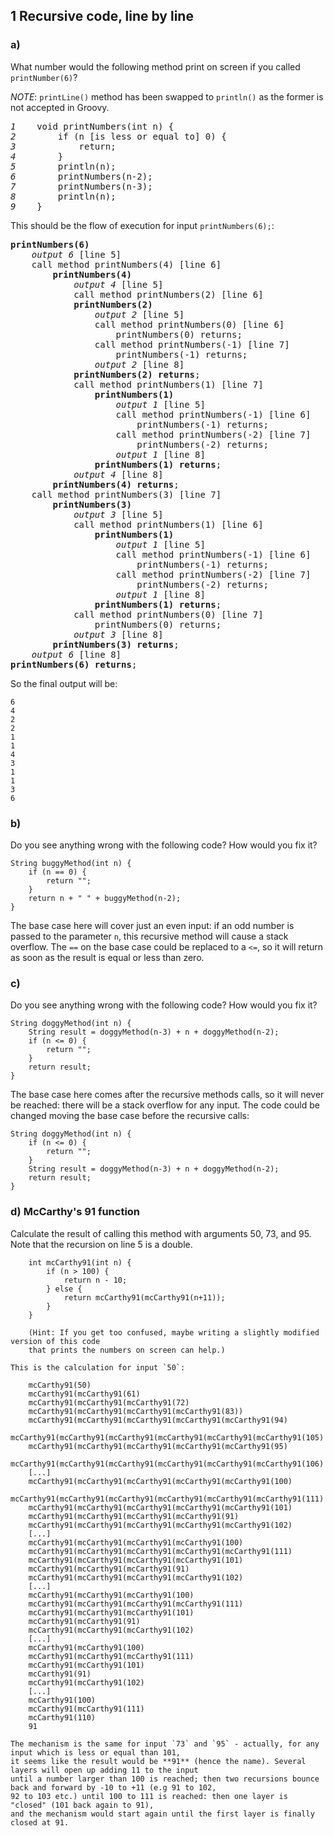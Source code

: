 ## 1 Recursive code, line by line

### a)

What number would the following method print on screen if you called `printNumber(6)`?

*NOTE*: `printLine()` method has been swapped to `println()` as the former is not accepted in Groovy.

<pre>
<i>1</i> 	void printNumbers(int n) {
<i>2</i>		if (n [is less or equal to] 0) {
<i>3</i>			return;
<i>4</i>		}
<i>5</i>		println(n);
<i>6</i>		printNumbers(n-2);
<i>7</i>		printNumbers(n-3);
<i>8</i>		println(n);
<i>9</i>	}
</pre>

This should be the flow of execution for input `printNumbers(6);`:

<pre>
<b>printNumbers(6)</b>
	<i>output 6</i> [line 5]
	call method printNumbers(4) [line 6]
		<b>printNumbers(4)</b> 
			<i>output 4</i> [line 5]
			call method printNumbers(2) [line 6]
			<b>printNumbers(2)</b>
				<i>output 2</i> [line 5]
				call method printNumbers(0) [line 6]
					printNumbers(0) returns;
				call method printNumbers(-1) [line 7]
					printNumbers(-1) returns;
				<i>output 2</i> [line 8]
			<b>printNumbers(2) returns</b>;
			call method printNumbers(1) [line 7]
				<b>printNumbers(1)</b>
					<i>output 1</i> [line 5]
					call method printNumbers(-1) [line 6]
						printNumbers(-1) returns;
					call method printNumbers(-2) [line 7]
						printNumbers(-2) returns;
					<i>output 1</i> [line 8]
				<b>printNumbers(1) returns</b>;
			<i>output 4</i> [line 8]
		<b>printNumbers(4) returns</b>;
	call method printNumbers(3) [line 7]
		<b>printNumbers(3)</b>
			<i>output 3</i> [line 5]
			call method printNumbers(1) [line 6]
				<b>printNumbers(1)</b>
					<i>output 1</i> [line 5]
					call method printNumbers(-1) [line 6]
						printNumbers(-1) returns;
					call method printNumbers(-2) [line 7]
						printNumbers(-2) returns;
					<i>output 1</i> [line 8]
				<b>printNumbers(1) returns</b>;
			call method printNumbers(0) [line 7]
				printNumbers(0) returns;
			<i>output 3</i> [line 8]
		<b>printNumbers(3) returns</b>;
	<i>output 6</i> [line 8]
<b>printNumbers(6) returns</b>;
</pre>

So the final output will be:

```
6
4
2
2
1
1
4
3
1
1
3
6
```


### b)

Do you see anything wrong with the following code? How would you fix it?

	String buggyMethod(int n) {
		if (n == 0) {
			return "";
		}
		return n + " " + buggyMethod(n-2);
	}
	
The base case here will cover just an even input: if an odd number is passed to the parameter `n`, 
this recursive method will cause a stack overflow. The `==` on the base case could be replaced to 
a `<=`, so it will return as soon as the result is equal or less than zero.


### c)

Do you see anything wrong with the following code? How would you fix it?

	String doggyMethod(int n) {
		String result = doggyMethod(n-3) + n + doggyMethod(n-2);
		if (n <= 0) {
			return "";
		}
		return result;
	}

The base case here comes after the recursive methods calls, so it will never be reached: 
there will be a stack overflow for any input. The code could be changed moving the base case
before the recursive calls:

	String doggyMethod(int n) {
		if (n <= 0) {
			return "";
		}
		String result = doggyMethod(n-3) + n + doggyMethod(n-2);
		return result;
	}

### d) McCarthy's 91 function

Calculate the result of calling this method with arguments 50, 73, and 95. 
Note that the recursion on line 5 is a double.

```
	int mcCarthy91(int n) {
		if (n > 100) {
			return n - 10;
		} else {
			return mcCarthy91(mcCarthy91(n+11));
		}
	}
	
	(Hint: If you get too confused, maybe writing a slightly modified version of this code 
	that prints the numbers on screen can help.)

This is the calculation for input `50`:

	mcCarthy91(50)
	mcCarthy91(mcCarthy91(61)
	mcCarthy91(mcCarthy91(mcCarthy91(72)
	mcCarthy91(mcCarthy91(mcCarthy91(mcCarthy91(83))
	mcCarthy91(mcCarthy91(mcCarthy91(mcCarthy91(mcCarthy91(94)					
	mcCarthy91(mcCarthy91(mcCarthy91(mcCarthy91(mcCarthy91(mcCarthy91(105)	
	mcCarthy91(mcCarthy91(mcCarthy91(mcCarthy91(mcCarthy91(95)				
	mcCarthy91(mcCarthy91(mcCarthy91(mcCarthy91(mcCarthy91(mcCarthy91(106)
	[...]
	mcCarthy91(mcCarthy91(mcCarthy91(mcCarthy91(mcCarthy91(100)
	mcCarthy91(mcCarthy91(mcCarthy91(mcCarthy91(mcCarthy91(mcCarthy91(111)
	mcCarthy91(mcCarthy91(mcCarthy91(mcCarthy91(mcCarthy91(101)
	mcCarthy91(mcCarthy91(mcCarthy91(mcCarthy91(91)
	mcCarthy91(mcCarthy91(mcCarthy91(mcCarthy91(mcCarthy91(102)
	[...]
	mcCarthy91(mcCarthy91(mcCarthy91(mcCarthy91(100)
	mcCarthy91(mcCarthy91(mcCarthy91(mcCarthy91(mcCarthy91(111)
	mcCarthy91(mcCarthy91(mcCarthy91(mcCarthy91(101)
	mcCarthy91(mcCarthy91(mcCarthy91(91)
	mcCarthy91(mcCarthy91(mcCarthy91(mcCarthy91(102)
	[...]
	mcCarthy91(mcCarthy91(mcCarthy91(100)
	mcCarthy91(mcCarthy91(mcCarthy91(mcCarthy91(111)
	mcCarthy91(mcCarthy91(mcCarthy91(101)
	mcCarthy91(mcCarthy91(91)
	mcCarthy91(mcCarthy91(mcCarthy91(102)
	[...]
	mcCarthy91(mcCarthy91(100)
	mcCarthy91(mcCarthy91(mcCarthy91(111)
	mcCarthy91(mcCarthy91(101)
	mcCarthy91(91)
	mcCarthy91(mcCarthy91(102)
	[...]
	mcCarthy91(100)
	mcCarthy91(mcCarthy91(111)
	mcCarthy91(110)
	91

The mechanism is the same for input `73` and `95` - actually, for any input which is less or equal than 101,
it seems like the result would be **91** (hence the name). Several layers will open up adding 11 to the input 
until a number larger than 100 is reached; then two recursions bounce back and forward by -10 to +11 (e.g 91 to 102, 
92 to 103 etc.) until 100 to 111 is reached: then one layer is "closed" (101 back again to 91), 
and the mechanism would start again until the first layer is finally closed at 91.


